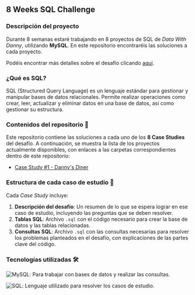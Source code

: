 ## 8 Weeks SQL Challenge

### Descripción del proyecto

Durante 8 semanas estaré trabajando en 8 proyectos de SQL de *Data With Danny*, utilizando **MySQL**. En este repositorio encontraréis las soluciones a cada proyecto.

Podéis encontrar más detalles sobre el desafío clicando [aquí](https://8weeksqlchallenge.com).

### ¿Qué es SQL?

SQL (Structured Query Language) es un lenguaje estándar para gestionar y manipular bases de datos relacionales. Permite realizar operaciones como crear, leer, actualizar y eliminar datos en una base de datos, así como gestionar su estructura.

### Contenidos del repositorio 📂

Este repositorio contiene las soluciones a cada uno de los **8 Case Studies** del desafío. A continuación, se muestra la lista de los proyectos actualmente disponibles, con enlaces a las carpetas correspondientes dentro de este repositorio:

- [Case Study #1 - Danny's Diner](./Case_Study_1)
<!--
- [Case Study #2 - Pizza Runner](./Case_Study_2)
- [Case Study #3 - Foodie-Fi](./Case_Study_3)
- [Case Study #4 - Data Bank](./Case_Study_4)
- [Case Study #5 - Data Mart](./Case_Study_5)
- [Case Study #6 - Clique Bait](./Case_Study_6)
- [Case Study #7 - Balanced Tree Clothing Co.](./Case_Study_7)
- [Case Study #8 - Fresh Segments](./Case_Study_8)
-->

### Estructura de cada caso de estudio 📑

Cada *Case Study* incluye:

1. **Descripción del desafío**: Un resumen de lo que se espera lograr en ese caso de estudio, incluyendo las preguntas que se deben resolver.
2. **Tablas SQL**: Archivo ``.sql`` con el código necesario para crear la base de datos y las tablas relacionadas.
2. **Consultas SQL**: Archivo ``.sql`` con las consultas necesarias para resolver los problemas planteados en el desafío, con explicaciones de las partes clave del código.

### Tecnologías utilizadas 🛠️

![MySQL](https://img.shields.io/badge/MySQL-4479A1?style=for-the-badge&logo=mysql&logoColor=white): Para trabajar con bases de datos y realizar las consultas.

![SQL](https://img.shields.io/badge/SQL-003B57?style=for-the-badge&logo=sql&logoColor=white): Lenguaje utilizado para resolver los casos de estudio.
 
